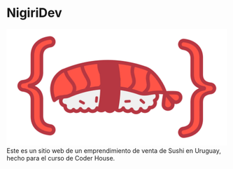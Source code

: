 # NigiriDev
<img src="images/nigiridev_logo.webp" height="50%" />
Este es un sitio web de un emprendimiento de venta de Sushi en Uruguay, hecho para el curso de Coder House.

